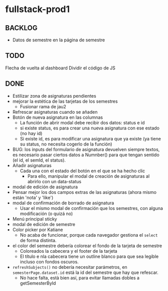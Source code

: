 # fullstack-prod1

## BACKLOG
* Datos de semestre en la página de semestre

## TODO
Flecha de vuelta al dashboard
Dividir el código de JS


## DONE
* Estilizar zona de asignaturas pendientes
* mejorar la estética de las tarjetas de los semestres
    * Fusionar rama de jau2
* Refrescar asignaturas cuando se añaden
* Botón de nueva asignatura en las columnas
    * La función de abrir modal debe recibir dos datos: status e id
    * si existe status, es para crear una nueva asignatura con ese estado (no hay id)
    * Si existe id, es para modificar una asignatura que ya existe (ya tiene su status, no necesita cogerlo de la función)
* BUG: los inputs del formulario de asignatura devuelven siempre textos, es necesario pasar ciertos datos a Numnber() para que tengan sentido (el id, el semId, el status).
* Añadir asignaturas
    * Cada una con el estado del botón en el que se ha hecho clic
        * Para ello, manipular el modal de creación de asignaturas al abrirlo con un data-status
* modal de edición de asignatura
* Pensar mejor los dos campos extras de las asignaturas (ahora mismo están 'nota' y 'like')
* modal de confirmación de borrado de asignatura
    * Usar el mismo modal de confirmación que los semestres, con alguna modificación (o quizá no)
* Menú principal sticky
* modal de edición de semestre
* Color picker por Katiane
    * No acaba de funcionar, porque cada navegador gestiona el `select` de forma distinta.
* el color del semestre debería colorear el fondo de la tarjeta de semestre
    * Coloreados la cabecera y el footer de la tarjeta
    * El título e nla cabecera tiene un outline blanco para que sea legible incluso con fondos oscuros.
* `refreshSubjects()` no debería necesitar parámetros, en `semesterPage.dataset.id` está la id del semestre que hay que refescar.
    * No hace falta, està bien así, para evitar llamadas dobles a getSemesterById
